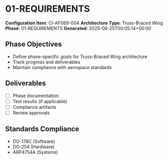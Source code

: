 # 01-REQUIREMENTS

**Configuration Item**: CI-AF069-004
**Architecture Type**: Truss-Braced Wing
**Phase**: 01-REQUIREMENTS
**Generated**: 2025-08-25T00:05:14+00:00

## Phase Objectives
- Define phase-specific goals for Truss-Braced Wing architecture
- Track progress and deliverables
- Maintain compliance with aerospace standards

## Deliverables
- [ ] Phase documentation
- [ ] Test results (if applicable)
- [ ] Compliance artifacts
- [ ] Review approvals

## Standards Compliance
- DO-178C (Software)
- DO-254 (Hardware)
- ARP4754A (Systems)

